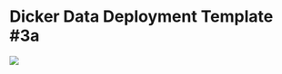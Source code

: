 # Dicker Data Deployment Template #3a


<a href="https://portal.azure.com/#create/Microsoft.Template/uri/https%3A%2F%2Fraw.githubusercontent.com%2Fehhwerd%2Fphase1-domain-controller-plus-workload-vm%2Fmaster%2Foption3%2Fazuredeploy.json" target="_blank">
    <img src="http://azuredeploy.net/deploybutton.png"/>
</a>